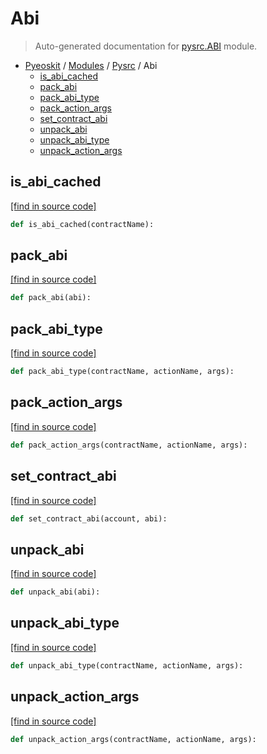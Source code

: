 # Abi

> Auto-generated documentation for [pysrc.ABI](https://github.com/fullon-labs/pyflonkit/blob/master/pysrc/ABI.py) module.

- [Pyeoskit](../README.md#pyflonkit-index) / [Modules](../MODULES.md#pyflonkit-modules) / [Pysrc](index.md#pysrc) / Abi
    - [is_abi_cached](#is_abi_cached)
    - [pack_abi](#pack_abi)
    - [pack_abi_type](#pack_abi_type)
    - [pack_action_args](#pack_action_args)
    - [set_contract_abi](#set_contract_abi)
    - [unpack_abi](#unpack_abi)
    - [unpack_abi_type](#unpack_abi_type)
    - [unpack_action_args](#unpack_action_args)

## is_abi_cached

[[find in source code]](https://github.com/fullon-labs/pyflonkit/blob/master/pysrc/ABI.py#L42)

```python
def is_abi_cached(contractName):
```

## pack_abi

[[find in source code]](https://github.com/fullon-labs/pyflonkit/blob/master/pysrc/ABI.py#L45)

```python
def pack_abi(abi):
```

## pack_abi_type

[[find in source code]](https://github.com/fullon-labs/pyflonkit/blob/master/pysrc/ABI.py#L28)

```python
def pack_abi_type(contractName, actionName, args):
```

## pack_action_args

[[find in source code]](https://github.com/fullon-labs/pyflonkit/blob/master/pysrc/ABI.py#L14)

```python
def pack_action_args(contractName, actionName, args):
```

## set_contract_abi

[[find in source code]](https://github.com/fullon-labs/pyflonkit/blob/master/pysrc/ABI.py#L7)

```python
def set_contract_abi(account, abi):
```

## unpack_abi

[[find in source code]](https://github.com/fullon-labs/pyflonkit/blob/master/pysrc/ABI.py#L52)

```python
def unpack_abi(abi):
```

## unpack_abi_type

[[find in source code]](https://github.com/fullon-labs/pyflonkit/blob/master/pysrc/ABI.py#L35)

```python
def unpack_abi_type(contractName, actionName, args):
```

## unpack_action_args

[[find in source code]](https://github.com/fullon-labs/pyflonkit/blob/master/pysrc/ABI.py#L21)

```python
def unpack_action_args(contractName, actionName, args):
```
